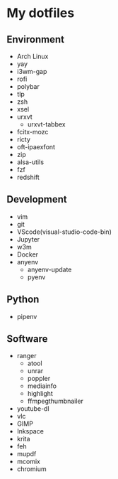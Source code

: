 # My dotfiles
## Environment
- Arch Linux
- yay
- i3wm-gap
- rofi
- polybar
- tlp
- zsh
- xsel
- urxvt
    * urxvt-tabbex
- fcitx-mozc
- ricty
- oft-ipaexfont
- zip
- alsa-utils
- fzf
- redshift

## Development
- vim
- git
- VScode(visual-studio-code-bin)
- Jupyter
- w3m
- Docker
- anyenv
    * anyenv-update
    * pyenv

## Python
 - pipenv

## Software
- ranger
    * atool
    * unrar
    * poppler
    * mediainfo
    * highlight
    * ffmpegthumbnailer
- youtube-dl
- vlc
- GIMP
- Inkspace
- krita
- feh
- mupdf
- mcomix
- chromium
